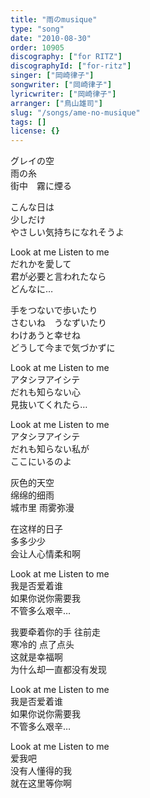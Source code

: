 ```yaml
---
title: "雨のmusique"
type: "song"
date: "2010-08-30"
order: 10905
discography: ["for RITZ"]
discographyId: ["for-ritz"]
singer: ["岡崎律子"]
songwriter: ["岡崎律子"]
lyricwriter: ["岡崎律子"]
arranger: ["鳥山雄司"]
slug: "/songs/ame-no-musique"
tags: []
license: {}
---
```


グレイの空　  
雨の糸   
街中　霧に煙る   
  
こんな日は　  
少しだけ   
やさしい気持ちになれそうよ   
  
Look at me Listen to me  
だれかを愛して   
君が必要と言われたなら　  
どんなに…   
  
手をつないで歩いたり   
さむいね　うなずいたり  
わけあうと幸せね   
どうして今まで気づかずに   
  
Look at me Listen to me   
アタシヲアイシテ  
だれも知らない心　  
見抜いてくれたら…   
  
Look at me Listen to me   
アタシヲアイシテ   
だれも知らない私が　  
ここにいるのよ   
  
  <!-- 翻译 -->

灰色的天空  
绵绵的细雨   
城市里 雨雾弥漫   
  
在这样的日子   
多多少少   
会让人心情柔和啊   
  
Look at me Listen to me   
我是否爱着谁   
如果你说你需要我   
不管多么艰辛…   
  
我要牵着你的手 往前走   
寒冷的 点了点头  
这就是幸福啊   
为什么却一直都没有发现   
  
Look at me Listen to me   
我是否爱着谁   
如果你说你需要我   
不管多么艰辛…   
  
Look at me Listen to me   
爱我吧   
没有人懂得的我   
就在这里等你啊
